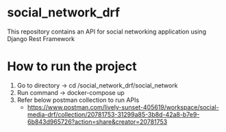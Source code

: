 # social_network_drf
This repository contains an API for social networking application using Django Rest Framework

# How to run the project
1. Go to directory -> cd /social_network_drf/social_network
2. Run command -> docker-compose up
3. Refer below postman collection to run APIs
    * https://www.postman.com/lively-sunset-405619/workspace/social-media-drf/collection/20781753-31299a85-3b8d-42a8-b7e9-6b843d965726?action=share&creator=20781753
